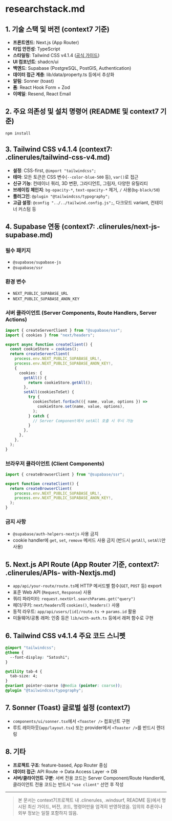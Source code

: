 # researchstack.md

## 1. 기술 스택 및 버전 (context7 기준)

- **프론트엔드**: Next.js (App Router)
- **타입 안전성**: TypeScript
- **스타일링**: Tailwind CSS v4.1.4 ([공식 가이드](https://tailwindcss.com/))
- **UI 컴포넌트**: shadcn/ui
- **백엔드**: Supabase (PostgreSQL, PostGIS, Authentication)
- **데이터 접근 계층**: lib/data/property.ts 등에서 추상화
- **알림**: Sonner (toast)
- **폼**: React Hook Form + Zod
- **이메일**: Resend, React Email

## 2. 주요 의존성 및 설치 명령어 (README 및 context7 기준)

```bash
npm install

```

## 3. Tailwind CSS v4.1.4 (context7: .clinerules/tailwind-css-v4.md)

- **설정**: CSS-first, `@import "tailwindcss";`
- **테마**: 모든 토큰은 CSS 변수(`--color-blue-500` 등), `var()`로 접근
- **신규 기능**: 컨테이너 쿼리, 3D 변환, 그라디언트, 그림자, 다양한 유틸리티
- **브레이킹 체인지**: `bg-opacity-*`, `text-opacity-*` 제거, `/` 사용(`bg-black/50`)
- **플러그인**: `@plugin "@tailwindcss/typography";`
- **고급 설정**: `@config "../../tailwind.config.js";`, 다크모드 variant, 컨테이너 커스텀 등

## 4. Supabase 연동 (context7: .clinerules/next-js-supabase.md)

### 필수 패키지

- `@supabase/supabase-js`
- `@supabase/ssr`

### 환경 변수

- `NEXT_PUBLIC_SUPABASE_URL`
- `NEXT_PUBLIC_SUPABASE_ANON_KEY`

### 서버 클라이언트 (Server Components, Route Handlers, Server Actions)

```typescript
import { createServerClient } from "@supabase/ssr";
import { cookies } from "next/headers";

export async function createClient() {
  const cookieStore = cookies();
  return createServerClient(
    process.env.NEXT_PUBLIC_SUPABASE_URL!,
    process.env.NEXT_PUBLIC_SUPABASE_ANON_KEY!,
    {
      cookies: {
        getAll() {
          return cookieStore.getAll();
        },
        setAll(cookiesToSet) {
          try {
            cookiesToSet.forEach(({ name, value, options }) =>
              cookieStore.set(name, value, options),
            );
          } catch {
            // Server Component에서 setAll 호출 시 무시 가능
          }
        },
      },
    },
  );
}
```

### 브라우저 클라이언트 (Client Components)

```typescript
import { createBrowserClient } from "@supabase/ssr";

export function createClient() {
  return createBrowserClient(
    process.env.NEXT_PUBLIC_SUPABASE_URL!,
    process.env.NEXT_PUBLIC_SUPABASE_ANON_KEY!,
  );
}
```

### 금지 사항

- `@supabase/auth-helpers-nextjs` 사용 금지
- cookie handler에 `get`, `set`, `remove` 메서드 사용 금지 (반드시 `getAll`, `setAll`만 사용)

## 5. Next.js API Route (App Router 기준, context7: .clinerules/APIs- with-Nextjs.md)

- `app/api/your-route/route.ts`에 HTTP 메서드별 함수(`GET`, `POST` 등) export
- 표준 Web API (`Request`, `Response`) 사용
- 쿼리 파라미터: `request.nextUrl.searchParams.get("query")`
- 헤더/쿠키: `next/headers`의 `cookies()`, `headers()` 사용
- 동적 라우트: `app/api/users/[id]/route.ts` → `params.id` 활용
- 미들웨어/공통 래퍼: 인증 등은 `lib/with-auth.ts` 등에서 래퍼 함수로 구현

## 6. Tailwind CSS v4.1.4 주요 코드 스니펫

```css
@import "tailwindcss";
@theme {
  --font-display: "Satoshi";
}
```

```css
@utility tab-4 {
  tab-size: 4;
}
@variant pointer-coarse (@media (pointer: coarse));
@plugin "@tailwindcss/typography";
```

## 7. Sonner (Toast) 글로벌 설정 (context7)

- `components/ui/sonner.tsx`에서 `<Toaster />` 컴포넌트 구현
- 루트 레이아웃(`app/layout.tsx`) 또는 provider에서 `<Toaster />`를 반드시 렌더링

## 8. 기타

- **프로젝트 구조**: feature-based, App Router 중심
- **데이터 접근**: API Route → Data Access Layer → DB
- **서버/클라이언트 구분**: 서버 전용 코드는 Server Component/Route Handler에, 클라이언트 전용 코드는 반드시 `"use client"` 선언 후 작성

---

> 본 문서는 context7(프로젝트 내 .clinerules, .windsurf, README 등)에서 명시된 최신 가이드, 버전, 코드, 명령어만을 엄격히 반영하였음. 임의의 추론이나 외부 정보는 일절 포함하지 않음.
